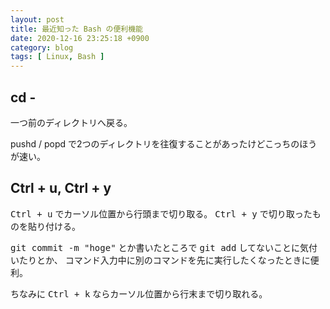 ```yaml
---
layout: post
title: 最近知った Bash の便利機能
date: 2020-12-16 23:25:18 +0900
category: blog
tags: [ Linux, Bash ]
---
```


## cd -

一つ前のディレクトリへ戻る。

pushd / popd で2つのディレクトリを往復することがあったけどこっちのほうが速い。

## Ctrl + u, Ctrl + y

<kbd>Ctrl + u</kbd> でカーソル位置から行頭まで切り取る。
<kbd>Ctrl + y</kbd> で切り取ったものを貼り付ける。

<kbd>git commit -m "hoge"</kbd> とか書いたところで <kbd>git add</kbd> してないことに気付いたりとか、
コマンド入力中に別のコマンドを先に実行したくなったときに便利。

ちなみに <kbd>Ctrl + k</kbd> ならカーソル位置から行末まで切り取れる。

